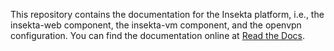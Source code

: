 This repository contains the documentation for the Insekta platform, i.e., the insekta-web component, the insekta-vm component, and the openvpn configuration. You can find the documentation online at [Read the Docs](https://insekta.readthedocs.io/en/latest/).

